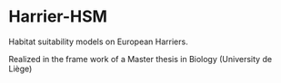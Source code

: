 # Harrier-HSM
Habitat suitability models on European Harriers.

Realized in the frame work of a Master thesis in Biology (University de Liège)
